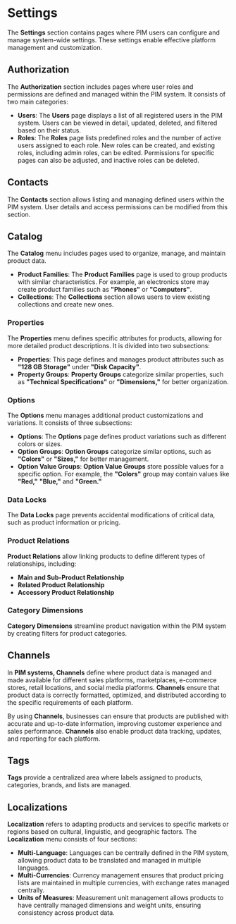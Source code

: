 # Settings

The **Settings** section contains pages where PIM users can configure and manage system-wide settings. These settings enable effective platform management and customization.

## **Authorization**

The **Authorization** section includes pages where user roles and permissions are defined and managed within the PIM system. It consists of two main categories:

* **Users**: The **Users** page displays a list of all registered users in the PIM system. Users can be viewed in detail, updated, deleted, and filtered based on their status.
* **Roles**: The **Roles** page lists predefined roles and the number of active users assigned to each role. New roles can be created, and existing roles, including admin roles, can be edited. Permissions for specific pages can also be adjusted, and inactive roles can be deleted.

## **Contacts**

The **Contacts** section allows listing and managing defined users within the PIM system. User details and access permissions can be modified from this section.

## **Catalog**

The **Catalog** menu includes pages used to organize, manage, and maintain product data.

* **Product Families**: The **Product Families** page is used to group products with similar characteristics. For example, an electronics store may create product families such as **"Phones"** or **"Computers"**.
* **Collections**: The **Collections** section allows users to view existing collections and create new ones.

### **Properties**

The **Properties** menu defines specific attributes for products, allowing for more detailed product descriptions. It is divided into two subsections:

* **Properties**: This page defines and manages product attributes such as **"128 GB Storage"** under **"Disk Capacity"**.
* **Property Groups**: **Property Groups** categorize similar properties, such as **"Technical Specifications"** or **"Dimensions,"** for better organization.

### **Options**

The **Options** menu manages additional product customizations and variations. It consists of three subsections:

* **Options**: The **Options** page defines product variations such as different colors or sizes.
* **Option Groups**: **Option Groups** categorize similar options, such as **"Colors"** or **"Sizes,"** for better management.
* **Option Value Groups**: **Option Value Groups** store possible values for a specific option. For example, the **"Colors"** group may contain values like **"Red,"** **"Blue,"** and **"Green."**

### **Data Locks**

The **Data Locks** page prevents accidental modifications of critical data, such as product information or pricing.

### **Product Relations**

**Product Relations** allow linking products to define different types of relationships, including:

* **Main and Sub-Product Relationship**
* **Related Product Relationship**
* **Accessory Product Relationship**

### **Category Dimensions**

**Category Dimensions** streamline product navigation within the PIM system by creating filters for product categories.

## **Channels**

In **PIM systems, Channels** define where product data is managed and made available for different sales platforms, marketplaces, e-commerce stores, retail locations, and social media platforms. **Channels** ensure that product data is correctly formatted, optimized, and distributed according to the specific requirements of each platform.

By using **Channels**, businesses can ensure that products are published with accurate and up-to-date information, improving customer experience and sales performance. **Channels** also enable product data tracking, updates, and reporting for each platform.

## **Tags**

**Tags** provide a centralized area where labels assigned to products, categories, brands, and lists are managed.

## **Localizations**

**Localization** refers to adapting products and services to specific markets or regions based on cultural, linguistic, and geographic factors. The **Localization** menu consists of four sections:

* **Multi-Language**: Languages can be centrally defined in the PIM system, allowing product data to be translated and managed in multiple languages.
* **Multi-Currencies**: Currency management ensures that product pricing lists are maintained in multiple currencies, with exchange rates managed centrally.
* **Units of Measures**: Measurement unit management allows products to have centrally managed dimensions and weight units, ensuring consistency across product data.
